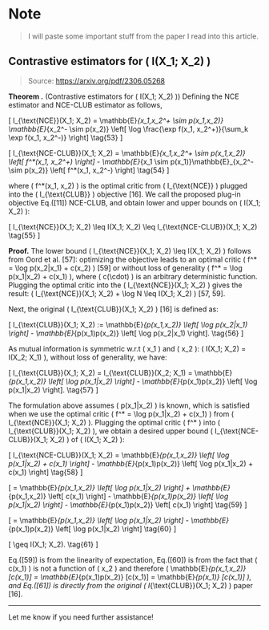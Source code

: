 # Note

> I will paste some important stuff from the paper I read into this article.

## Contrastive estimators for \( I(X_1; X_2) \)
> Source: https://arxiv.org/pdf/2306.05268

**Theorem .** (Contrastive estimators for \( I(X_1; X_2) \)) Defining the NCE estimator and NCE-CLUB estimator as follows,

\[
I_{\text{NCE}}(X_1; X_2) = \mathbb{E}_{x_1,x_2^+ \sim p(x_1,x_2)} \mathbb{E}_{x_2^- \sim p(x_2)} \left[ \log \frac{\exp f(x_1, x_2^+)}{\sum_k \exp f(x_1, x_2^-)} \right]
\tag{53}
\]

\[
I_{\text{NCE-CLUB}}(X_1; X_2) = \mathbb{E}_{x_1,x_2^+ \sim p(x_1,x_2)} \left[ f^*(x_1, x_2^+) \right] - \mathbb{E}_{x_1 \sim p(x_1)}\mathbb{E}_{x_2^- \sim p(x_2)} \left[ f^*(x_1, x_2^-) \right]
\tag{54}
\]

where \( f^*(x_1, x_2) \) is the optimal critic from \( I_{\text{NCE}} \) plugged into the \( I_{\text{CLUB}} \) objective \[16\]. We call the proposed plug-in objective Eq.(\[11\]) NCE-CLUB, and obtain lower and upper bounds on \( I(X_1; X_2) \):

\[
I_{\text{NCE}}(X_1; X_2) \leq I(X_1; X_2) \leq I_{\text{NCE-CLUB}}(X_1; X_2)
\tag{55}
\]

**Proof.** The lower bound \( I_{\text{NCE}}(X_1; X_2) \leq I(X_1; X_2) \) follows from Oord et al. \[57\]: optimizing the objective leads to an optimal critic \( f^* = \log p(x_2|x_1) + c(x_2) \) \[59\] or without loss of generality \( f^* = \log p(x_1|x_2) + c(x_1) \), where \( c(\cdot) \) is an arbitrary deterministic function. Plugging the optimal critic into the \( I_{\text{NCE}}(X_1; X_2) \) gives the result: \( I_{\text{NCE}}(X_1; X_2) + \log N \leq I(X_1; X_2) \) \[57, 59\].

Next, the original \( I_{\text{CLUB}}(X_1; X_2) \) \[16\] is defined as:

\[
I_{\text{CLUB}}(X_1; X_2) := \mathbb{E}_{p(x_1,x_2)} \left[ \log p(x_2|x_1) \right] - \mathbb{E}_{p(x_1)p(x_2)} \left[ \log p(x_2|x_1) \right].
\tag{56}
\]

As mutual information is symmetric w.r.t \( x_1 \) and \( x_2 \): \( I(X_1; X_2) = I(X_2; X_1) \), without loss of generality, we have:

\[
I_{\text{CLUB}}(X_1; X_2) = I_{\text{CLUB}}(X_2; X_1) = \mathbb{E}_{p(x_1,x_2)} \left[ \log p(x_1|x_2) \right] - \mathbb{E}_{p(x_1)p(x_2)} \left[ \log p(x_1|x_2) \right].
\tag{57}
\]

The formulation above assumes \( p(x_1|x_2) \) is known, which is satisfied when we use the optimal critic \( f^* = \log p(x_1|x_2) + c(x_1) \) from \( I_{\text{NCE}}(X_1; X_2) \). Plugging the optimal critic \( f^* \) into \( I_{\text{CLUB}}(X_1; X_2) \), we obtain a desired upper bound \( I_{\text{NCE-CLUB}}(X_1; X_2) \) of \( I(X_1; X_2) \):

\[
I_{\text{NCE-CLUB}}(X_1; X_2) = \mathbb{E}_{p(x_1,x_2)} \left[ \log p(x_1|x_2) + c(x_1) \right] - \mathbb{E}_{p(x_1)p(x_2)} \left[ \log p(x_1|x_2) + c(x_1) \right]
\tag{58}
\]

\[
= \mathbb{E}_{p(x_1,x_2)} \left[ \log p(x_1|x_2) \right] + \mathbb{E}_{p(x_1,x_2)} \left[ c(x_1) \right] - \mathbb{E}_{p(x_1)p(x_2)} \left[ \log p(x_1|x_2) \right] - \mathbb{E}_{p(x_1)p(x_2)} \left[ c(x_1) \right]
\tag{59}
\]

\[
= \mathbb{E}_{p(x_1,x_2)} \left[ \log p(x_1|x_2) \right] - \mathbb{E}_{p(x_1)p(x_2)} \left[ \log p(x_1|x_2) \right]
\tag{60}
\]

\[
\geq I(X_1; X_2).
\tag{61}
\]

Eq.(\[59\]) is from the linearity of expectation, Eq.(\[60\]) is from the fact that \( c(x_1) \) is not a function of \( x_2 \) and therefore \( \mathbb{E}_{p(x_1,x_2)} [c(x_1)] = \mathbb{E}_{p(x_1)p(x_2)} [c(x_1)] = \mathbb{E}_{p(x_1)} [c(x_1)] \), and Eq.(\[61\]) is directly from the original \( I_{\text{CLUB}}(X_1; X_2) \) paper \[16\].

--- 

Let me know if you need further assistance!
